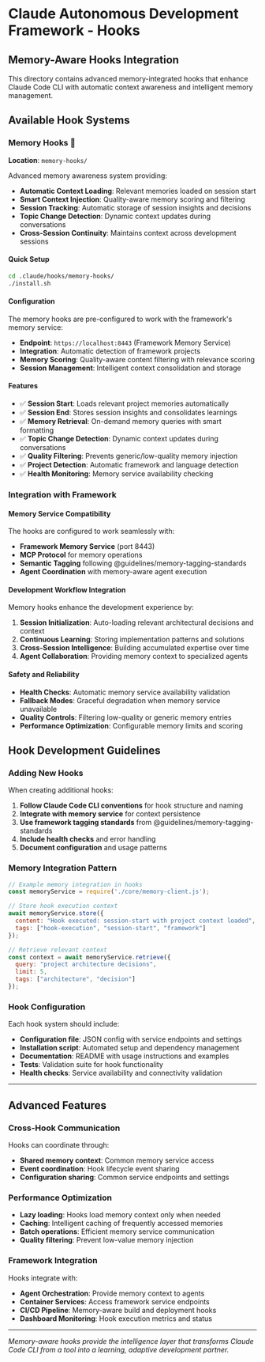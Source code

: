 # Claude Autonomous Development Framework - Hooks

## Memory-Aware Hooks Integration

This directory contains advanced memory-integrated hooks that enhance Claude Code CLI with automatic context awareness and intelligent memory management.

## Available Hook Systems

### **Memory Hooks** 🧠
**Location**: `memory-hooks/`

Advanced memory awareness system providing:
- **Automatic Context Loading**: Relevant memories loaded on session start
- **Smart Context Injection**: Quality-aware memory scoring and filtering
- **Session Tracking**: Automatic storage of session insights and decisions
- **Topic Change Detection**: Dynamic context updates during conversations
- **Cross-Session Continuity**: Maintains context across development sessions

#### Quick Setup
```bash
cd .claude/hooks/memory-hooks/
./install.sh
```

#### Configuration
The memory hooks are pre-configured to work with the framework's memory service:
- **Endpoint**: `https://localhost:8443` (Framework Memory Service)
- **Integration**: Automatic detection of framework projects
- **Memory Scoring**: Quality-aware content filtering with relevance scoring
- **Session Management**: Intelligent context consolidation and storage

#### Features
- ✅ **Session Start**: Loads relevant project memories automatically
- ✅ **Session End**: Stores session insights and consolidates learnings
- ✅ **Memory Retrieval**: On-demand memory queries with smart formatting
- ✅ **Topic Change Detection**: Dynamic context updates during conversations
- ✅ **Quality Filtering**: Prevents generic/low-quality memory injection
- ✅ **Project Detection**: Automatic framework and language detection
- ✅ **Health Monitoring**: Memory service availability checking

### **Integration with Framework**

#### Memory Service Compatibility
The hooks are configured to work seamlessly with:
- **Framework Memory Service** (port 8443)
- **MCP Protocol** for memory operations
- **Semantic Tagging** following @guidelines/memory-tagging-standards
- **Agent Coordination** with memory-aware agent execution

#### Development Workflow Integration
Memory hooks enhance the development experience by:
1. **Session Initialization**: Auto-loading relevant architectural decisions and context
2. **Continuous Learning**: Storing implementation patterns and solutions
3. **Cross-Session Intelligence**: Building accumulated expertise over time
4. **Agent Collaboration**: Providing memory context to specialized agents

#### Safety and Reliability
- **Health Checks**: Automatic memory service availability validation
- **Fallback Modes**: Graceful degradation when memory service unavailable
- **Quality Controls**: Filtering low-quality or generic memory entries
- **Performance Optimization**: Configurable memory limits and scoring

## Hook Development Guidelines

### Adding New Hooks
When creating additional hooks:
1. **Follow Claude Code CLI conventions** for hook structure and naming
2. **Integrate with memory service** for context persistence
3. **Use framework tagging standards** from @guidelines/memory-tagging-standards
4. **Include health checks** and error handling
5. **Document configuration** and usage patterns

### Memory Integration Pattern
```javascript
// Example memory integration in hooks
const memoryService = require('./core/memory-client.js');

// Store hook execution context
await memoryService.store({
  content: "Hook executed: session-start with project context loaded",
  tags: ["hook-execution", "session-start", "framework"]
});

// Retrieve relevant context
const context = await memoryService.retrieve({
  query: "project architecture decisions",
  limit: 5,
  tags: ["architecture", "decision"]
});
```

### Hook Configuration
Each hook system should include:
- **Configuration file**: JSON config with service endpoints and settings
- **Installation script**: Automated setup and dependency management
- **Documentation**: README with usage instructions and examples
- **Tests**: Validation suite for hook functionality
- **Health checks**: Service availability and connectivity validation

---

## Advanced Features

### Cross-Hook Communication
Hooks can coordinate through:
- **Shared memory context**: Common memory service access
- **Event coordination**: Hook lifecycle event sharing
- **Configuration sharing**: Common service endpoints and settings

### Performance Optimization
- **Lazy loading**: Hooks load memory context only when needed
- **Caching**: Intelligent caching of frequently accessed memories
- **Batch operations**: Efficient memory service communication
- **Quality filtering**: Prevent low-value memory injection

### Framework Integration
Hooks integrate with:
- **Agent Orchestration**: Provide memory context to agents
- **Container Services**: Access framework service endpoints
- **CI/CD Pipeline**: Memory-aware build and deployment hooks
- **Dashboard Monitoring**: Hook execution metrics and status

---

*Memory-aware hooks provide the intelligence layer that transforms Claude Code CLI from a tool into a learning, adaptive development partner.*
